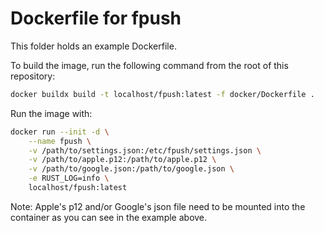 # Dockerfile for fpush

This folder holds an example Dockerfile.

To build the image, run the following command from the root of this repository:

```bash
docker buildx build -t localhost/fpush:latest -f docker/Dockerfile .
```

Run the image with:

```bash
docker run --init -d \
    --name fpush \
    -v /path/to/settings.json:/etc/fpush/settings.json \
    -v /path/to/apple.p12:/path/to/apple.p12 \
    -v /path/to/google.json:/path/to/google.json \
    -e RUST_LOG=info \
    localhost/fpush:latest
```

Note: Apple's p12 and/or Google's json file need to be mounted into the
container as you can see in the example above.
